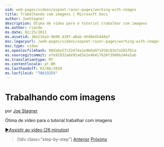 ```yaml
---
uid: web-pages/videos/aspnet-razor-pages/working-with-images
title: Trabalhando com imagens | Microsoft Docs
author: JoeStagner
description: Ótima de vídeo para o tutorial trabalhar com imagens
ms.author: riande
ms.date: 02/25/2011
ms.assetid: 38e21ba3-9b08-4397-a8ab-45d0e45448af
msc.legacyurl: /web-pages/videos/aspnet-razor-pages/working-with-images
msc.type: video
ms.openlocfilehash: 09da6e57c524f4a1e9b9a97193dc83e7a2b5f61a
ms.sourcegitcommit: e7e91932a6e91a63e2e46417626f39d6b244a3ab
ms.translationtype: MT
ms.contentlocale: pt-BR
ms.lasthandoff: 03/06/2020
ms.locfileid: "78633255"
---
```

# <a name="working-with-images"></a>Trabalhando com imagens

por [Joe Stagner](https://github.com/JoeStagner)

Ótima de vídeo para o tutorial trabalhar com imagens

[&#9654;Assistir ao vídeo (26 minutos)](https://channel9.msdn.com/Blogs/ASP-NET-Site-Videos/working-with-images)

> [!div class="step-by-step"]
> [Anterior](working-with-files.md)
> [Próximo](working-with-video.md)
